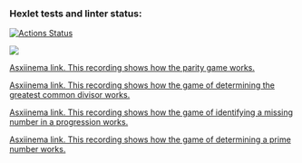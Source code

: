 ### Hexlet tests and linter status:

[![Actions Status](https://github.com/markelovalexdmi/frontend-project-44/workflows/hexlet-check/badge.svg)](https://github.com/markelovalexdmi/frontend-project-44/actions)

<a href="https://codeclimate.com/github/markelovalexdmi/frontend-project-44/maintainability"><img src="https://api.codeclimate.com/v1/badges/3d40e7d95135c7dc7312/maintainability" /></a>

[Asxiinema link. This recording shows how the parity game works.](https://asciinema.org/a/eN2rFExMjTLLT93KbVBgwwmvN)

[Asxiinema link. This recording shows how the game of determining the greatest common divisor works.](https://asciinema.org/a/pDbZViCZBVqlJQG5QmwE4ynDd)

[Asxiinema link. This recording shows how the game of identifying a missing number in a progression works.](https://asciinema.org/a/qoD805BZ2l2Q2zs9GPuwZeb93)

[Asxiinema link. This recording shows how the game of determining a prime number works.](https://asciinema.org/a/kguxfDwZX1EQHU2blS5Ioqwku)

